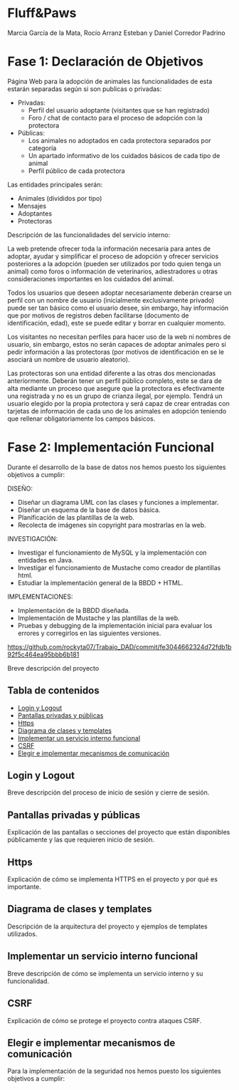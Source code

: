 # Fluff&Paws
Marcia García de la Mata, Rocío Arranz Esteban y Daniel Corredor Padrino

# Fase 1: Declaración de Objetivos

Página Web para la adopción de animales las funcionalidades de esta estarán separadas según si son publicas o privadas:
- Privadas:
  - Perfil del usuario adoptante (visitantes que se han registrado)
  - Foro / chat de contacto para el proceso de adopción con la protectora
- Públicas:
  - Los animales no adoptados en cada protectora separados por categoría
  - Un apartado informativo de los cuidados básicos de cada tipo de animal
  - Perfil público de cada protectora

Las entidades principales serán:
- Animales (divididos por tipo)
- Mensajes
- Adoptantes
- Protectoras

Descripción de las funcionalidades del servicio interno:

La web pretende ofrecer toda la información necesaria para antes de adoptar, ayudar y simplificar el proceso de adopción y ofrecer servicios posteriores a la adopción (pueden ser utilizados por todo quien tenga un animal) como foros o información de veterinarios, adiestradores u otras consideraciones importantes en los cuidados del animal.

Todos los usuarios que deseen adoptar necesariamente deberán crearse un perfil con un nombre de usuario (inicialmente exclusivamente privado) puede ser tan básico como el usuario desee, sin embargo, hay información que por motivos de registros deben facilitarse (documento de identificación, edad), este se puede editar y borrar en cualquier momento. 

Los visitantes no necesitan perfiles para hacer uso de la web ni nombres de usuario, sin embargo, estos no serán capaces de adoptar animales pero si pedir información a las protectoras (por motivos de identificación en se le asociará un nombre de usuario aleatorio).

Las protectoras son una entidad diferente a las otras dos mencionadas anteriormente. Deberán tener un perfil público completo, este se dara de alta mediante un proceso que asegure que la protectora es efectivamente una registrada y no es un grupo de crianza ilegal, por ejemplo. Tendrá un usuario elegido por la propia protectora y será capaz de crear entradas con tarjetas de información de cada uno de los animales en adopción teniendo que rellenar obligatoriamente los campos básicos.

# Fase 2: Implementación Funcional

Durante el desarrollo de la base de datos nos hemos puesto los siguientes objetivos a cumplir:

DISEÑO:
* Diseñar un diagrama UML con las clases y funciones a implementar.
* Diseñar un esquema de la base de datos básica.
* Planificación de las plantillas de la web.
* Recolecta de imágenes sin copyright para mostrarlas en la web.

INVESTIGACIÓN:
* Investigar el funcionamiento de MySQL y la implementación con entidades en Java.
* Investigar el funcionamiento de Mustache como creador de plantillas html.
* Estudiar la implementación general de la BBDD + HTML.

IMPLEMENTACIONES:
* Implementación de la BBDD diseñada.
* Implementación de Mustache y las plantillas de la web.
* Pruebas y debugging de la implementación inicial para evaluar los errores y corregirlos en las siguientes versiones.

https://github.com/rockyta07/Trabajo_DAD/commit/fe3044662324d72fdb1b92f5c464ea95bbb6b181

Breve descripción del proyecto

## Tabla de contenidos

- [Login y Logout](#login-y-logout)
- [Pantallas privadas y públicas](#pantallas-privadas-y-públicas)
- [Https](#https)
- [Diagrama de clases y templates](#diagrama-de-clases-y-templates)
- [Implementar un servicio interno funcional](#implementar-un-servicio-interno-funcional)
- [CSRF](#csrf)
- [Elegir e implementar mecanismos de comunicación](#elegir-e-implementar-mecanismos-de-comunicación)

## Login y Logout

Breve descripción del proceso de inicio de sesión y cierre de sesión.

## Pantallas privadas y públicas

Explicación de las pantallas o secciones del proyecto que están disponibles públicamente y las que requieren inicio de sesión.

## Https

Explicación de cómo se implementa HTTPS en el proyecto y por qué es importante.

## Diagrama de clases y templates

Descripción de la arquitectura del proyecto y ejemplos de templates utilizados.

## Implementar un servicio interno funcional

Breve descripción de cómo se implementa un servicio interno y su funcionalidad.

## CSRF

Explicación de cómo se protege el proyecto contra ataques CSRF.

## Elegir e implementar mecanismos de comunicación
Para la implementación de la seguridad nos hemos puesto los siguientes objetivos a cumplir:
